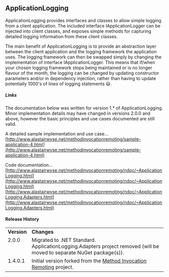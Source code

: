ApplicationLogging
---

ApplicationLogging provides interfaces and classes to allow simple logging from a client application.  The included interface IApplicationLogger can be injected into client classes, and exposes simple methods for capturing detailed logging information from these client classes.  

The main benefit of ApplicationLogging is to provide an abstraction layer between the client application and the logging framework the application uses.  The logging framework can then be swapped simply by changing the implementation of interface IApplicationLogger.  This means that if/when your chosen logging framework stops being maintained or is no longer flavour of the month, the logging can be changed by updating constructor parameters and/or in dependency injection, rather than having to update potentially 1000's of lines of logging statements :smiley:.

##### Links
The documentation below was written for version 1.* of ApplicationLogging.  Minor implementation details may have changed in versions 2.0.0 and above, however the basic principles and use cases documented are still valid.

A detailed sample implementation and use case...<br />
[http://www.alastairwyse.net/methodinvocationremoting/sample-application-4.html](http://www.alastairwyse.net/methodinvocationremoting/sample-application-4.html)

Code documentation...<br />
[http://www.alastairwyse.net/methodinvocationremoting/ndoc/~ApplicationLogging.html](http://www.alastairwyse.net/methodinvocationremoting/ndoc/~ApplicationLogging.html)<br />
[http://www.alastairwyse.net/methodinvocationremoting/ndoc/~ApplicationLogging.Adapters.html](http://www.alastairwyse.net/methodinvocationremoting/ndoc/~ApplicationLogging.Adapters.html)

#### Release History

<table>
  <tr>
    <td><b>Version</b></td>
    <td><b>Changes</b></td>
  </tr>
  <tr>
    <td valign="top">2.0.0</td>
    <td>
      Migrated to .NET Standard.<br />
      ApplicationLogging.Adapters project removed (will be moved to separate NuGet package(s)).<br />
    </td>
  </tr>
  <tr>
    <td valign="top">1.4.0.1</td>
    <td>
      Initial version forked from the <a href="http://www.alastairwyse.net/methodinvocationremoting/">Method Invocation Remoting</a> project.
    </td>
  </tr>
</table>